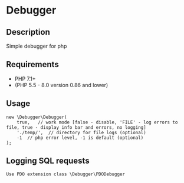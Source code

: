 # Debugger

## Description

Simple debugger for php

## Requirements

- PHP 7.1+
- (PHP 5.5 - 8.0 version 0.86 and lower)

## Usage

	new \Debugger\Debugger(
		true,	// work mode [false - disable, 'FILE' - log errors to file, true - display info bar and errors, no logging]
		'./temp/',	// directory for file logs (optional)
		-1	// php error level, -1 is default (optional)
	);

## Logging SQL requests

	Use PDO extension class \Debugger\PDODebugger
